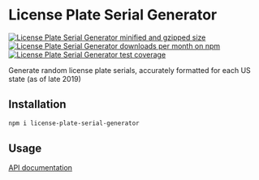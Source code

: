 # License Plate Serial Generator

[![License Plate Serial Generator minified and gzipped size](https://badgen.net/bundlephobia/minzip/license-plate-serial-generator)](https://bundlephobia.com/result?p=license-plate-serial-generator)
[![License Plate Serial Generator downloads per month on npm](https://badgen.net/npm/dw/license-plate-serial-generator)](https://www.npmjs.com/package/license-plate-serial-generator)
[![License Plate Serial Generator test coverage](https://badgen.net/codeclimate/coverage/patrik-csak/license-plate-serial-generator?icon=codeclimate)](https://codeclimate.com/github/patrik-csak/license-plate-serial-generator)

Generate random license plate serials, accurately formatted for each US state (as of late 2019)

## Installation

```bash
npm i license-plate-serial-generator
```

## Usage

[API documentation](https://patrik-csak.github.io/license-plate-serial-generator/)
